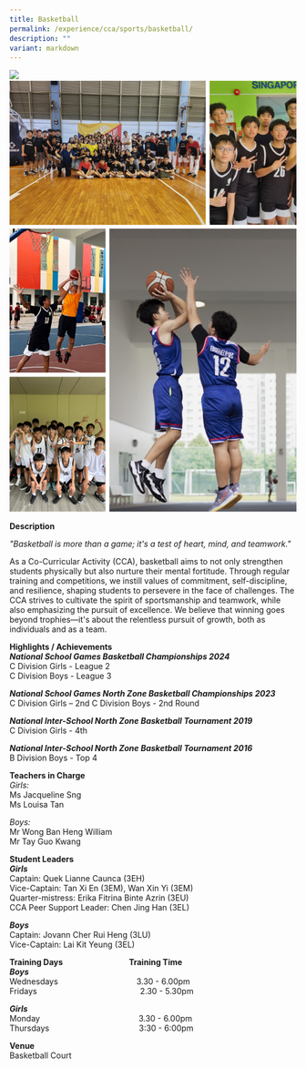 ```yaml
---
title: Basketball
permalink: /experience/cca/sports/basketball/
description: ""
variant: markdown
---
```

![](/images/2_Basketball_Girls_Collage.png)<br>
![](/images/2_Basketball_Boys_Collage.png)<br>

**Description** <br>

_"Basketball is more than a game; it's a test of heart, mind, and teamwork."_

As a Co-Curricular Activity (CCA), basketball aims to not only strengthen students physically but also nurture their mental fortitude. Through regular training and competitions, we instill values of commitment, self-discipline, and resilience, shaping students to persevere in the face of challenges. The CCA strives to cultivate the spirit of sportsmanship and teamwork, while also emphasizing the pursuit of excellence. We believe that winning goes beyond trophies—it's about the relentless pursuit of growth, both as individuals and as a team.

**Highlights / Achievements** <br>
_**National School Games Basketball Championships 2024**_<br>
C Division Girls - League 2<br>
C Division Boys - League 3

_**National School Games North Zone Basketball Championships 2023**_<br>
C Division Girls – 2nd
C Division Boys - 2nd Round

_**National Inter-School North Zone Basketball Tournament 2019**_ <br>
C Division Girls - 4th

_**National Inter-School North Zone Basketball Tournament 2016**_ <br>
B Division Boys - Top 4

**Teachers in Charge** <br>
_Girls:_<br>
Ms Jacqueline Sng<br>
Ms Louisa Tan

_Boys:_<br>
Mr Wong Ban Heng William<br>
Mr Tay Guo Kwang

**Student Leaders** <br>
**_Girls_** <br>
Captain: Quek Lianne Caunca (3EH)<br>
Vice-Captain: Tan Xi En (3EM), Wan Xin Yi (3EM)<br>
Quarter-mistress: Erika Fitrina Binte Azrin (3EU)<br>
CCA Peer Support Leader: Chen Jing Han (3EL)

**_Boys_** <br>
Captain: Jovann Cher Rui Heng (3LU)<br>
Vice-Captain: Lai Kit Yeung (3EL)

**Training Days&nbsp;&nbsp; &nbsp;&nbsp;&nbsp; &nbsp;&nbsp;&nbsp; &nbsp;&nbsp;&nbsp; &nbsp;&nbsp;&nbsp; &nbsp;&nbsp;&nbsp; &nbsp;&nbsp;&nbsp; &nbsp;&nbsp;&nbsp; &nbsp;&nbsp; &nbsp;Training Time** <br>
**_Boys_** <br>
Wednesdays&nbsp;&nbsp; &nbsp;&nbsp;&nbsp; &nbsp;&nbsp;&nbsp; &nbsp;&nbsp;&nbsp; &nbsp;&nbsp;&nbsp; &nbsp;&nbsp;&nbsp; &nbsp;&nbsp;&nbsp; &nbsp;&nbsp;&nbsp; &nbsp;&nbsp;&nbsp;&nbsp;3.30 - 6.00pm <br>
Fridays&nbsp;&nbsp; &nbsp;&nbsp;&nbsp; &nbsp;&nbsp;&nbsp; &nbsp;&nbsp;&nbsp; &nbsp;&nbsp;&nbsp; &nbsp;&nbsp;&nbsp; &nbsp;&nbsp;&nbsp; &nbsp;&nbsp;&nbsp; &nbsp;&nbsp;&nbsp; &nbsp;&nbsp;&nbsp; &nbsp;&nbsp;&nbsp; &nbsp;&nbsp;&nbsp;2.30 - 5.30pm

**_Girls_** <br>
Monday&nbsp;&nbsp; &nbsp;&nbsp;&nbsp; &nbsp;&nbsp;&nbsp; &nbsp;&nbsp;&nbsp; &nbsp;&nbsp;&nbsp; &nbsp;&nbsp;&nbsp; &nbsp;&nbsp;&nbsp; &nbsp;&nbsp;&nbsp; &nbsp;&nbsp;&nbsp; &nbsp;&nbsp;&nbsp; &nbsp;&nbsp; &nbsp; 3.30 - 6.00pm <br>
Thursdays&nbsp; &nbsp; &nbsp; &nbsp; &nbsp; &nbsp; &nbsp; &nbsp; &nbsp; &nbsp; &nbsp; &nbsp; &nbsp; &nbsp; &nbsp; &nbsp; &nbsp; &nbsp; &nbsp; &nbsp; 3:30 - 6:00pm

**Venue** <br>
Basketball Court
